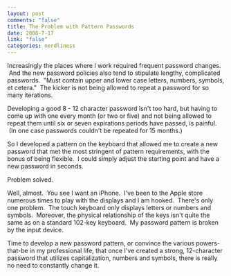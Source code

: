 ```yaml
--- 
layout: post
comments: "false"
title: The Problem with Pattern Passwords
date: 2008-7-17
link: "false"
categories: nerdliness
---
```

Increasingly the places where I work required frequent password changes.  And the new password policies also tend to stipulate lengthy, complicated passwords.  "Must contain upper and lower case letters, numbers, symbols, et cetera."  The kicker is not being allowed to repeat a password for so many iterations.

Developing a good 8 - 12 character password isn't too hard, but having to come up with one every month (or two or five) and not being allowed to repeat them until six or seven expirations periods have passed, is painful.  (In one case passwords couldn't be repeated for 15 months.)

So I developed a pattern on the keyboard that allowed me to create a new password that met the most stringent of pattern requirements, with the bonus of being flexible.  I could simply adjust the starting point and have a new password in seconds.

Problem solved.

Well, almost.  You see I want an iPhone.  I've been to the Apple store numerous times to play with the displays and I am hooked.  There's only one problem.  The touch keyboard only displays letters or numbers and symbols.  Moreover, the physical relationship of the keys isn't quite the same as on a standard 102-key keyboard.  My password pattern is broken by the input device.

Time to develop a new password pattern, or convince the various powers-that-be in my professional life, that once I've created a strong, 12-character password that utilizes capitalization, numbers and symbols, there is really no need to constantly change it.
